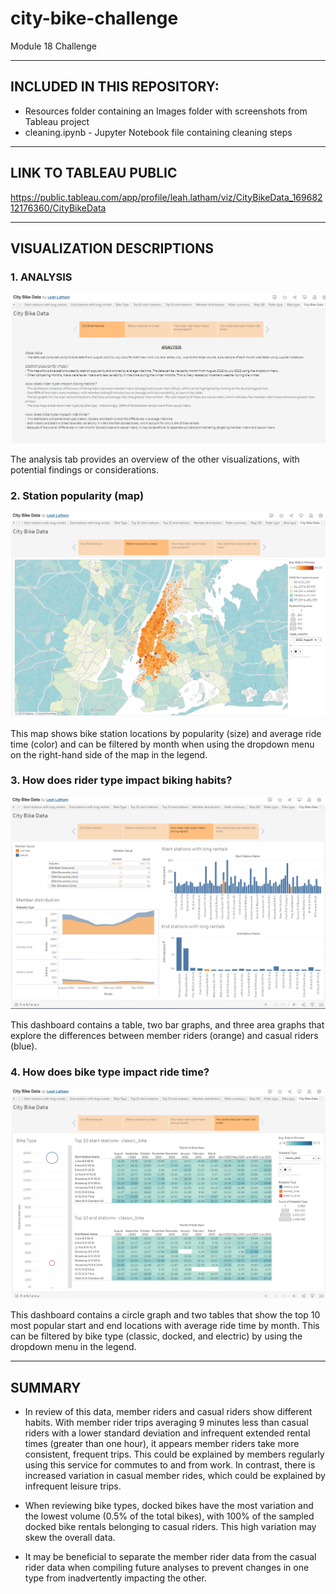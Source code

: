 # city-bike-challenge
Module 18 Challenge

___________________________________________________________________

## INCLUDED IN THIS REPOSITORY:

- Resources folder containing an Images folder with screenshots from Tableau project
- cleaning.ipynb - Jupyter Notebook file containing cleaning steps

___________________________________________________________________

## LINK TO TABLEAU PUBLIC

https://public.tableau.com/app/profile/leah.latham/viz/CityBikeData_16968212176360/CityBikeData

___________________________________________________________________

## VISUALIZATION DESCRIPTIONS

### 1. ANALYSIS

![analysis.png](Resources/Images/analysis.png)

The analysis tab provides an overview of the other visualizations, with potential findings or considerations.


### 2. Station popularity (map)

![map.png](Resources/Images/map.png)

This map shows bike station locations by popularity (size) and average ride time (color) and can be filtered by month when using the dropdown menu on the right-hand side of the map in the legend.


### 3. How does rider type impact biking habits?

![member_casual.png](Resources/Images/member_casual.png)

This dashboard contains a table, two bar graphs, and three area graphs that explore the differences between member riders (orange) and casual riders (blue).


### 4. How does bike type impact ride time?

![bike_type.png](Resources/Images/bike_type.png)

This dashboard contains a circle graph and two tables that show the top 10 most popular start and end locations with average ride time by month.  This can be filtered by bike type (classic, docked, and electric) by using the dropdown menu in the legend.

___________________________________________________________________

## SUMMARY

- In review of this data, member riders and casual riders show different habits.  With member rider trips averaging 9 minutes less than casual riders with a lower standard deviation and infrequent extended rental times (greater than one hour), it appears member riders take more consistent, frequent trips.  This could be explained by members regularly using this service for commutes to and from work.  In contrast, there is increased variation in casual member rides, which could be explained by infrequent leisure trips. 

- When reviewing bike types, docked bikes have the most variation and the lowest volume (0.5% of the total bikes), with 100% of the sampled docked bike rentals belonging to casual riders.  This high variation may skew the overall data.  

- It may be beneficial to separate the member rider data from the casual rider data when compiling future analyses to prevent changes in one type from inadvertently impacting the other.